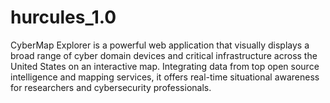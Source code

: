 # hurcules_1.0
CyberMap Explorer is a powerful web application that visually displays a broad range of cyber domain devices and critical infrastructure across the United States on an interactive map. Integrating data from top open source intelligence and mapping services, it offers real-time situational awareness for researchers and cybersecurity professionals.
